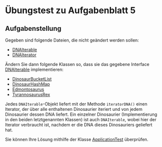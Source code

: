# Übungstest zu Aufgabenblatt 5

## Aufgabenstellung

Gegeben sind folgende Dateien, die nicht geändert werden sollen:
* [DNAIterable](../../src/AB5/Interfaces/DNAIterable.java)
* [DNAIterator](../../src/AB5/Interfaces/DNAIterator.java)

Ändern Sie dann folgende Klassen so, dass sie das gegebene Interface
[DNAIterable](../../src/AB5/Interfaces/DNAIterable.java) implementieren:

* [DinosaurBucketList](../../src/AB5/DinosaurBucketList.java)
* [DinosaurHashMap](../../src/AB5/DinosaurHashMap.java) 
* [Edmontosaurus](../../src/AB5/Edmontosaurus.java)
* [TyrannosaurusRex](../../src/AB5/TyrannosaurusRex.java)

Jedes `DNAIterable`-Objekt liefert mit der Methode `iteratorDNA()` einen Iterator, der über alle 
enthaltenen Dinosaurier iteriert und von jedem Dinosaurier dessen DNA liefert.
Ein einzelner Dinosaurier (Implementierung in den beiden letztgenannten Klassen) ist auch 
`DNAIterable`, wobei hier der Iterator verbraucht ist, nachdem er die DNA dieses Dinosauriers 
geliefert hat.

Sie können Ihre Lösung mithilfe der Klasse [ApplicationTest](../../src/AB5/ApplicationTest.java) überprüfen.
